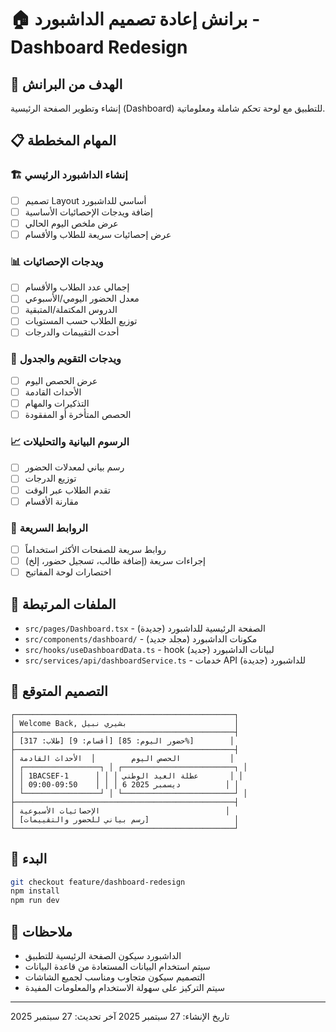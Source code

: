 # 🏠 برانش إعادة تصميم الداشبورد - Dashboard Redesign

## 🎯 الهدف من البرانش
إنشاء وتطوير الصفحة الرئيسية (Dashboard) للتطبيق مع لوحة تحكم شاملة ومعلوماتية.

## 📋 المهام المخططة

### 🏗️ إنشاء الداشبورد الرئيسي
- [ ] تصميم Layout أساسي للداشبورد
- [ ] إضافة ويدجات الإحصائيات الأساسية
- [ ] عرض ملخص اليوم الحالي
- [ ] عرض إحصائيات سريعة للطلاب والأقسام

### 📊 ويدجات الإحصائيات
- [ ] إجمالي عدد الطلاب والأقسام
- [ ] معدل الحضور اليومي/الأسبوعي
- [ ] الدروس المكتملة/المتبقية
- [ ] توزيع الطلاب حسب المستويات
- [ ] أحدث التقييمات والدرجات

### 📅 ويدجات التقويم والجدول
- [ ] عرض الحصص اليوم
- [ ] الأحداث القادمة
- [ ] التذكيرات والمهام
- [ ] الحصص المتأخرة أو المفقودة

### 📈 الرسوم البيانية والتحليلات
- [ ] رسم بياني لمعدلات الحضور
- [ ] توزيع الدرجات
- [ ] تقدم الطلاب عبر الوقت
- [ ] مقارنة الأقسام

### 🔗 الروابط السريعة
- [ ] روابط سريعة للصفحات الأكثر استخداماً
- [ ] إجراءات سريعة (إضافة طالب، تسجيل حضور، إلخ)
- [ ] اختصارات لوحة المفاتيح

## 📁 الملفات المرتبطة
- `src/pages/Dashboard.tsx` - الصفحة الرئيسية للداشبورد (جديدة)
- `src/components/dashboard/` - مكونات الداشبورد (مجلد جديد)
- `src/hooks/useDashboardData.ts` - hook لبيانات الداشبورد (جديد)
- `src/services/api/dashboardService.ts` - خدمات API للداشبورد (جديدة)

## 🎨 التصميم المتوقع
```
┌─────────────────────────────────────────────────┐
│ Welcome Back, بشيري نبيل                        │
├─────────────────────────────────────────────────┤
│ [طلاب: 317] [أقسام: 9] [حضور اليوم: 85%]        │
├─────────────────────────────────────────────────┤
│ الحصص اليوم        │  الأحداث القادمة           │
│ ┌─────────────────┐ │ ┌─────────────────────────┐ │
│ │ 1BACSEF-1      │ │ │ عطلة العيد الوطني       │ │
│ │ 09:00-09:50    │ │ │ 6 ديسمبر 2025          │ │
│ └─────────────────┘ │ └─────────────────────────┘ │
├─────────────────────────────────────────────────┤
│ الإحصائيات الأسبوعية                            │
│ [رسم بياني للحضور والتقييمات]                   │
└─────────────────────────────────────────────────┘
```

## 🚀 البدء
```bash
git checkout feature/dashboard-redesign
npm install
npm run dev
```

## 📝 ملاحظات
- الداشبورد سيكون الصفحة الرئيسية للتطبيق
- سيتم استخدام البيانات المستعادة من قاعدة البيانات
- التصميم سيكون متجاوب ومناسب لجميع الشاشات
- سيتم التركيز على سهولة الاستخدام والمعلومات المفيدة

---
تاريخ الإنشاء: 27 سبتمبر 2025
آخر تحديث: 27 سبتمبر 2025